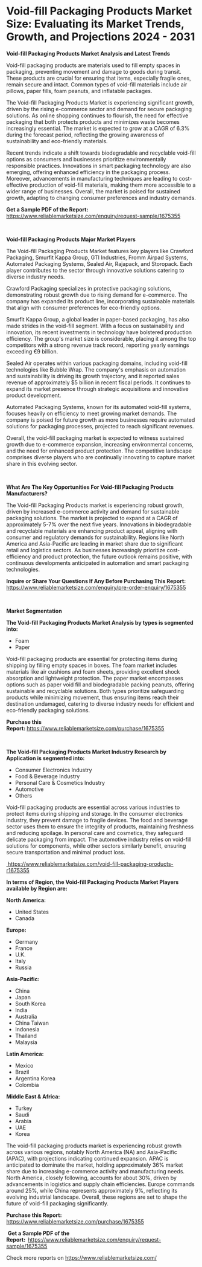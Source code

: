 <p><h1>Void-fill Packaging Products Market Size: Evaluating its Market Trends, Growth, and Projections 2024 - 2031</h1></p><p><strong>Void-fill Packaging Products Market Analysis and Latest Trends</strong></p>
<p><p>Void-fill packaging products are materials used to fill empty spaces in packaging, preventing movement and damage to goods during transit. These products are crucial for ensuring that items, especially fragile ones, remain secure and intact. Common types of void-fill materials include air pillows, paper fills, foam peanuts, and inflatable packages.</p><p>The Void-fill Packaging Products Market is experiencing significant growth, driven by the rising e-commerce sector and demand for secure packaging solutions. As online shopping continues to flourish, the need for effective packaging that both protects products and minimizes waste becomes increasingly essential. The market is expected to grow at a CAGR of 6.3% during the forecast period, reflecting the growing awareness of sustainability and eco-friendly materials.</p><p>Recent trends indicate a shift towards biodegradable and recyclable void-fill options as consumers and businesses prioritize environmentally responsible practices. Innovations in smart packaging technology are also emerging, offering enhanced efficiency in the packaging process. Moreover, advancements in manufacturing techniques are leading to cost-effective production of void-fill materials, making them more accessible to a wider range of businesses. Overall, the market is poised for sustained growth, adapting to changing consumer preferences and industry demands.</p></p>
<p><strong>Get a Sample PDF of the Report:&nbsp;</strong> <a href="https://www.reliablemarketsize.com/enquiry/request-sample/1675355?utm_campaign=2005&utm_medium=2&utm_source=Github&utm_content=ia&utm_term=28122024&utm_id=void-fill-packaging-products">https://www.reliablemarketsize.com/enquiry/request-sample/1675355</a></p>
<p>&nbsp;</p>
<p><strong>Void-fill Packaging Products Major Market Players</strong></p>
<p><p>The Void-fill Packaging Products Market features key players like Crawford Packaging, Smurfit Kappa Group, GTI Industries, Fromm Airpad Systems, Automated Packaging Systems, Sealed Air, Rajapack, and Storopack. Each player contributes to the sector through innovative solutions catering to diverse industry needs.</p><p>Crawford Packaging specializes in protective packaging solutions, demonstrating robust growth due to rising demand for e-commerce. The company has expanded its product line, incorporating sustainable materials that align with consumer preferences for eco-friendly options.</p><p>Smurfit Kappa Group, a global leader in paper-based packaging, has also made strides in the void-fill segment. With a focus on sustainability and innovation, its recent investments in technology have bolstered production efficiency. The group's market size is considerable, placing it among the top competitors with a strong revenue track record, reporting yearly earnings exceeding €9 billion.</p><p>Sealed Air operates within various packaging domains, including void-fill technologies like Bubble Wrap. The company's emphasis on automation and sustainability is driving its growth trajectory, and it reported sales revenue of approximately $5 billion in recent fiscal periods. It continues to expand its market presence through strategic acquisitions and innovative product development.</p><p>Automated Packaging Systems, known for its automated void-fill systems, focuses heavily on efficiency to meet growing market demands. The company is poised for future growth as more businesses require automated solutions for packaging processes, projected to reach significant revenues.</p><p>Overall, the void-fill packaging market is expected to witness sustained growth due to e-commerce expansion, increasing environmental concerns, and the need for enhanced product protection. The competitive landscape comprises diverse players who are continually innovating to capture market share in this evolving sector.</p></p>
<p>&nbsp;</p>
<p><strong>What Are The Key Opportunities For Void-fill Packaging Products Manufacturers?</strong></p>
<p><p>The Void-fill Packaging Products market is experiencing robust growth, driven by increased e-commerce activity and demand for sustainable packaging solutions. The market is projected to expand at a CAGR of approximately 5-7% over the next five years. Innovations in biodegradable and recyclable materials are enhancing product appeal, aligning with consumer and regulatory demands for sustainability. Regions like North America and Asia-Pacific are leading in market share due to significant retail and logistics sectors. As businesses increasingly prioritize cost-efficiency and product protection, the future outlook remains positive, with continuous developments anticipated in automation and smart packaging technologies.</p></p>
<p><strong>Inquire or Share Your Questions If Any Before Purchasing This Report:</strong> <a href="https://www.reliablemarketsize.com/enquiry/pre-order-enquiry/1675355?utm_campaign=2005&utm_medium=2&utm_source=Github&utm_content=ia&utm_term=28122024&utm_id=void-fill-packaging-products">https://www.reliablemarketsize.com/enquiry/pre-order-enquiry/1675355</a></p>
<p>&nbsp;</p>
<p><strong>Market Segmentation</strong></p>
<p><strong>The Void-fill Packaging Products Market Analysis by types is segmented into:</strong></p>
<p><ul><li>Foam</li><li>Paper</li></ul></p>
<p><p>Void-fill packaging products are essential for protecting items during shipping by filling empty spaces in boxes. The foam market includes materials like air cushions and foam sheets, providing excellent shock absorption and lightweight protection. The paper market encompasses options such as paper void fill and biodegradable packing peanuts, offering sustainable and recyclable solutions. Both types prioritize safeguarding products while minimizing movement, thus ensuring items reach their destination undamaged, catering to diverse industry needs for efficient and eco-friendly packaging solutions.</p></p>
<p><strong>Purchase this Report:&nbsp;</strong><a href="https://www.reliablemarketsize.com/purchase/1675355?utm_campaign=2005&utm_medium=2&utm_source=Github&utm_content=ia&utm_term=28122024&utm_id=void-fill-packaging-products">https://www.reliablemarketsize.com/purchase/1675355</a></p>
<p>&nbsp;</p>
<p><strong>The Void-fill Packaging Products Market Industry Research by Application is segmented into:</strong></p>
<p><ul><li>Consumer Electronics Industry</li><li>Food & Beverage Industry</li><li>Personal Care & Cosmetics Industry</li><li>Automotive</li><li>Others</li></ul></p>
<p><p>Void-fill packaging products are essential across various industries to protect items during shipping and storage. In the consumer electronics industry, they prevent damage to fragile devices. The food and beverage sector uses them to ensure the integrity of products, maintaining freshness and reducing spoilage. In personal care and cosmetics, they safeguard delicate packaging from impact. The automotive industry relies on void-fill solutions for components, while other sectors similarly benefit, ensuring secure transportation and minimal product loss.</p></p>
<p><a href="https://www.reliablemarketsize.com/void-fill-packaging-products-r1675355?utm_campaign=2005&utm_medium=2&utm_source=Github&utm_content=ia&utm_term=28122024&utm_id=void-fill-packaging-products">&nbsp;https://www.reliablemarketsize.com/void-fill-packaging-products-r1675355</a></p>
<p><strong>In terms of Region, the Void-fill Packaging Products Market Players available by Region are:</strong></p>
<p>
    <p> <strong> North America: </strong>
        <ul>
            <li>United States</li>
            <li>Canada</li>
        </ul>
        </p> 
    <p> <strong> Europe: </strong>
        <ul>
            <li>Germany</li>
            <li>France</li>
            <li>U.K.</li>
            <li>Italy</li>
            <li>Russia</li>
        </ul>
        </p> 
    <p> <strong> Asia-Pacific: </strong>
        <ul>
            <li>China</li>
            <li>Japan</li>
            <li>South Korea</li>
            <li>India</li>
            <li>Australia</li>
            <li>China Taiwan</li>
            <li>Indonesia</li>
            <li>Thailand</li>
            <li>Malaysia</li>
        </ul>
        </p> 
    <p> <strong> Latin America: </strong>
        <ul>
            <li>Mexico</li>
            <li>Brazil</li>
            <li>Argentina Korea</li>
            <li>Colombia</li>
        </ul>
        </p> 
    <p> <strong> Middle East & Africa: </strong>
        <ul>
            <li>Turkey</li>
            <li>Saudi</li>
            <li>Arabia</li>
            <li>UAE</li>
            <li>Korea</li>
        </ul>
    </p>
    </p>
<p><p>The void-fill packaging products market is experiencing robust growth across various regions, notably North America (NA) and Asia-Pacific (APAC), with projections indicating continued expansion. APAC is anticipated to dominate the market, holding approximately 36% market share due to increasing e-commerce activity and manufacturing needs. North America, closely following, accounts for about 30%, driven by advancements in logistics and supply chain efficiencies. Europe commands around 25%, while China represents approximately 9%, reflecting its evolving industrial landscape. Overall, these regions are set to shape the future of void-fill packaging significantly.</p></p>
<p><strong>Purchase this Report: </strong><a href="https://www.reliablemarketsize.com/purchase/1675355?utm_campaign=2005&utm_medium=2&utm_source=Github&utm_content=ia&utm_term=28122024&utm_id=void-fill-packaging-products">https://www.reliablemarketsize.com/purchase/1675355</a></p>
<p>&nbsp;<strong>Get a Sample PDF of the Report:&nbsp;&nbsp;</strong><a href="https://www.reliablemarketsize.com/enquiry/request-sample/1675355?utm_campaign=2005&utm_medium=2&utm_source=Github&utm_content=ia&utm_term=28122024&utm_id=void-fill-packaging-products">https://www.reliablemarketsize.com/enquiry/request-sample/1675355</a></p>
<p><strong></strong></p>
<p>Check more reports on <a href="https://www.reliablemarketsize.com/?utm_campaign=2005&utm_medium=2&utm_source=Github&utm_content=ia&utm_term=28122024&utm_id=void-fill-packaging-products">https://www.reliablemarketsize.com/</a></p>